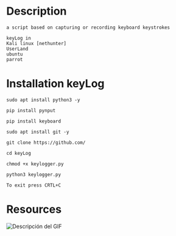 # Description
    a script based on capturing or recording keyboard keystrokes
    
    keyLog in
    Kali linux [nethunter]
    UserLand
    ubuntu
    parrot

# Installation keyLog
    sudo apt install python3 -y

    pip install pynput
    
    pip install keyboard
    
    sudo apt install git -y
    
    git clone https://github.com/ 
    
    cd keyLog
    
    chmod +x keylogger.py
    
    python3 keylogger.py
`To exit press CRTL+C `

# Resources
![Descripción del GIF]()
